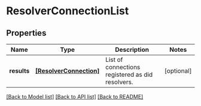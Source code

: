 # ResolverConnectionList


## Properties
Name | Type | Description | Notes
------------ | ------------- | ------------- | -------------
**results** | [**[ResolverConnection]**](ResolverConnection.md) | List of connections registered as did resolvers. | [optional] 

[[Back to Model list]](../README.md#documentation-for-models) [[Back to API list]](../README.md#documentation-for-api-endpoints) [[Back to README]](../README.md)



